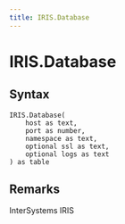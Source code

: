 ```yaml
---
title: IRIS.Database
---
```


# IRIS.Database



## Syntax

```powerquery
IRIS.Database(
    host as text,
    port as number,
    namespace as text,
    optional ssl as text,
    optional logs as text
) as table
```


## Remarks

InterSystems IRIS


